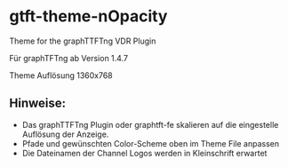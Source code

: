 gtft-theme-nOpacity
===================

Theme for the graphTTFTng VDR Plugin

Für graphTFTng ab Version 1.4.7

Theme Auflösung 1360x768 

Hinweise:
---------

- Das graphTTFTng Plugin oder graphtft-fe skalieren auf die eingestelle Auflösung der Anzeige.
- Pfade und gewünschten Color-Scheme oben im Theme File anpassen
- Die Dateinamen der Channel Logos werden in Kleinschrift erwartet

